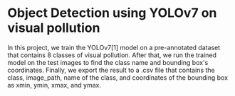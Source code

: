 # Object Detection using YOLOv7 on visual pollution
In this project, we train the YOLOv7[1] model on a pre-annotated dataset that contains 8 classes of visual pollution. After that, we run the trained model on the test images to find the class name and bounding box's coordinates. Finally, we export the result to a .csv file that contains the class, image_path, name of the class, and coordinates of the bounding box as xmin, ymin, xmax, and ymax.
